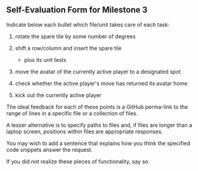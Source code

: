 ## Self-Evaluation Form for Milestone 3

Indicate below each bullet which file/unit takes care of each task:

1. rotate the spare tile by some number of degrees

2. shift a row/column and insert the spare tile
   - plus its unit tests
   
3. move the avatar of the currently active player to a designated spot

4. check whether the active player's move has returned its avatar home

5. kick out the currently active player

The ideal feedback for each of these points is a GitHub
perma-link to the range of lines in a specific file or a collection of
files.

A lesser alternative is to specify paths to files and, if files are
longer than a laptop screen, positions within files are appropriate
responses.

You may wish to add a sentence that explains how you think the
specified code snippets answer the request.

If you did *not* realize these pieces of functionality, say so.

